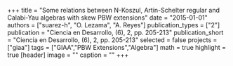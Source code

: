 +++
title = "Some relations between N-Koszul, Artin-Schelter regular and Calabi-Yau algebras with skew PBW extensions"
date = "2015-01-01"
authors = ["suarez-h", "O. Lezama", "A. Reyes"]
publication_types = ["2"]
publication = "Ciencia en Desarrollo, (6), 2, pp. 205-213"
publication_short = "Ciencia en Desarrollo, (6), 2, pp. 205-213"
selected = false
projects = ["giaa"]
tags = ["GIAA","PBW Extensions","Algebra"]
math = true
highlight = true
[header]
image = ""
caption = ""
+++

